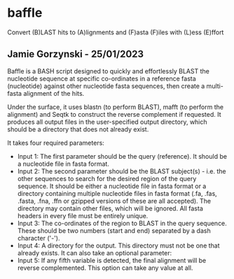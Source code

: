 # baffle
Convert (B)LAST hits to (A)lignments and (F)asta (F)iles with (L)ess (E)ffort

## Jamie Gorzynski - 25/01/2023 ##

Baffle is a BASH script designed to quickly and effortlessly BLAST the nucleotide sequence at specific co-ordinates in a reference fasta (nucleotide) against other nucleotide fasta sequences, then create a multi-fasta alignment of the hits.

Under the surface, it uses blastn (to perform BLAST), mafft (to perform the alignment) and Seqtk to construct the reverse complement if requested. 
It produces all output files in the user-specified output directory, which should be a directory that does not already exist.

It takes four required parameters:
  - Input 1: The first parameter should be the query (reference). It should be a nucleotide file in fasta format.
  - Input 2: The second parameter should be the BLAST subject(s) - i.e. the other sequences to search for the desired region of the query sequence. It should be either a nucleotide file in fasta format or a directory containing multiple nucleotide files in fasta format (.fa, .fas, .fasta, .fna, .ffn or gzipped versions of these are all accepted). The directory may contain other files, which will be ignored. All fasta headers in every file must be entirely unique. 
  - Input 3: The co-ordinates of the region to BLAST in the query sequence. These should be two numbers (start and end) separated by a dash character ('-').
  - Input 4: A directory for the output. This directory must not be one that already exists.
It can also take an optional parameter:
  - Input 5: If any fifth variable is detected, the final alignment will be reverse complemented. This option can take any value at all.
